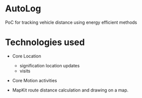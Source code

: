# AutoLog
PoC for tracking vehicle distance using energy efficient methods

# Technologies used

- Core Location
  - signification location updates
  - visits
  
- Core Motion activities
- MapKit route distance calculation and drawing on a map.

